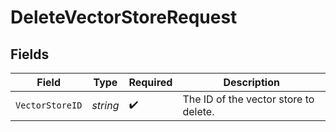 # DeleteVectorStoreRequest


## Fields

| Field                                 | Type                                  | Required                              | Description                           |
| ------------------------------------- | ------------------------------------- | ------------------------------------- | ------------------------------------- |
| `VectorStoreID`                       | *string*                              | :heavy_check_mark:                    | The ID of the vector store to delete. |